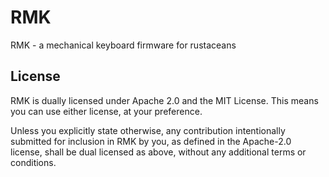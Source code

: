 # RMK
RMK - a mechanical keyboard firmware for rustaceans

## License
RMK is dually licensed under Apache 2.0 and the MIT License. This means you can use
either license, at your preference.

Unless you explicitly state otherwise, any contribution intentionally submitted for
inclusion in RMK by you, as defined in the Apache-2.0 license, shall be dual licensed
as above, without any additional terms or conditions.
